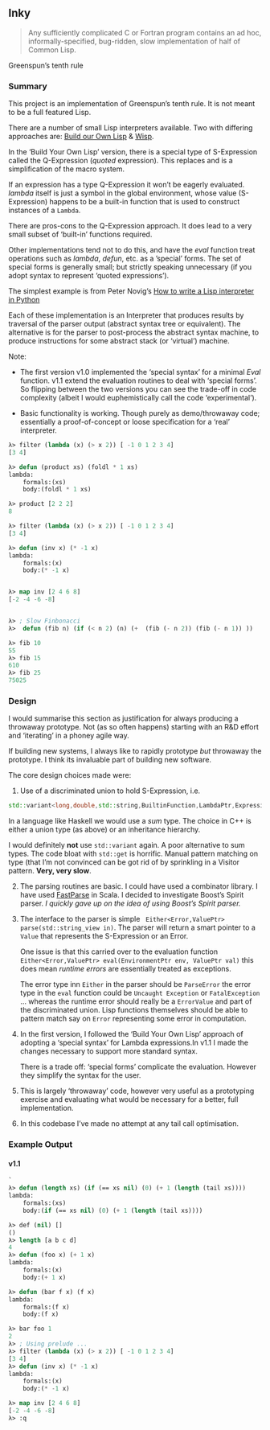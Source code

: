 ## Inky
> Any sufficiently complicated C or Fortran program contains an ad hoc, informally-specified, bug-ridden, slow implementation of half of Common Lisp.

Greenspun’s tenth rule

### Summary
This project is an implementation of Greenspun’s tenth rule. It is not meant to be a full featured Lisp. 

There are a number of small Lisp interpreters available. Two with differing approaches are: [Build our Own Lisp][1] & [Wisp][2].

In the ‘Build Your Own Lisp’ version, there is a special type of S-Expression called the Q-Expression (*quoted* expression). This replaces and is a simplification of the macro system.  

If an expression has a type Q-Expression it won’t be eagerly evaluated. *lambda* itself is just a symbol in the global environment, whose value (S-Expression) happens to be a built-in function that is used to construct instances of a `Lambda`.   

There are pros-cons to the Q-Expression approach. It does lead to a very small subset of ‘built-in’ functions required. 

Other implementations tend not to do this, and have the *eval* function treat operations such as *lambda*, *defun*, etc.  as a ’special’ forms. The set of special forms is generally small; but strictly speaking unnecessary (if you adopt syntax to represent ‘quoted expressions’).

The simplest example is from Peter Novig’s [How to write a Lisp interpreter in Python][3]

Each of these implementation is an Interpreter that produces results by traversal of the parser output (abstract syntax tree or equivalent).  The alternative is for
the parser to post-process the abstract syntax machine, to produce instructions for some abstract stack (or ‘virtual’) machine. 

Note:
* The first version v1.0 implemented the ‘special syntax’ for a minimal *Eval* function. v1.1 extend the evaluation routines to deal with ‘special forms’. So flipping between the two versions you can see the trade-off in code complexity (albeit I would euphemistically call the code ‘experimental’).

* Basic functionality is working. Though purely as demo/throwaway code; essentially a proof-of-concept or loose specification for a ‘real’ interpreter.

```lisp
λ> filter (lambda (x) (> x 2)) [ -1 0 1 2 3 4]
[3 4]

λ> defun (product xs) (foldl * 1 xs)
lambda:
	formals:(xs)
	body:(foldl * 1 xs)

λ> product [2 2 2]
8

λ> filter (lambda (x) (> x 2)) [ -1 0 1 2 3 4]
[3 4]

λ> defun (inv x) (* -1 x)
lambda:
	formals:(x)
	body:(* -1 x)


λ> map inv [2 4 6 8]
[-2 -4 -6 -8]


λ> ; Slow Finbonacci
λ>  defun (fib n) (if (< n 2) (n) (+  (fib (- n 2)) (fib (- n 1)) ))

λ> fib 10
55
λ> fib 15
610
λ> fib 25
75025
```

### Design

I would summarise this section as justification for always producing a throwaway prototype. Not (as so often happens) starting with an R&D effort and ‘iterating’ in a phoney agile way. 

 If building new systems, I always like to rapidly prototype *but* throwaway the prototype. I think its invaluable part of building new software.

The core design choices made were:

1. Use of a discriminated union to hold S-Expression, i.e.
```cpp
std::variant<long,double,std::string,BuiltinFunction,LambdaPtr,ExpressionPtr> var;
```

In a language like Haskell we would use a *sum* type. The choice in C++ is either a union type (as above) or an inheritance hierarchy.

I would definitely **not** use `std::variant` again. A poor alternative to sum types. The code bloat with `std::get` is horrific. Manual pattern matching on type (that I’m not convinced can be got rid of by sprinkling in a Visitor pattern.
**Very, very slow**.

2. The parsing routines are basic. I could have used a combinator library. I have used [FastParse][4] in Scala. I decided to investigate Boost’s Spirit parser.  *I quickly gave up on the idea of using Boost’s Spirit parser.*

3.  The interface to the parser is simple ` Either<Error,ValuePtr> parse(std::string_view in)`. The parser will return a smart pointer to a `Value` that represents the S-Expression or an Error.

	One issue is that this carried over to the evaluation function `Either<Error,ValuePtr> eval(EnvironmentPtr env, ValuePtr val)` this does mean *runtime errors* are essentially treated as exceptions. 

	The error type inn `Either` in the parser should be `ParseError` the error type in the `eval` function could be `Uncaught Exception` or `FatalException` … whereas the runtime error should really be a `ErrorValue` and part of the discriminated union. Lisp functions themselves should be able to pattern match say on `Error` representing some error in computation.

4. In the first version, I followed the ‘Build Your Own Lisp’ approach of adopting a ‘special syntax’ for Lambda expressions.In v1.1 I made the changes necessary to support more standard syntax.  

	There is a trade off: ‘special forms’ complicate the evaluation. However they simplify the syntax for the user. 

5. This is largely ‘throwaway’ code, however very useful as a prototyping exercise and evaluating what would be necessary for a better, full implementation. 

6. In this codebase I’ve made no attempt at any tail call optimisation.

### Example Output
#### v1.1
```lisp
`
λ> defun (length xs) (if (== xs nil) (0) (+ 1 (length (tail xs))))
lambda:
	formals:(xs)
	body:(if (== xs nil) (0) (+ 1 (length (tail xs))))

λ> def (nil) []
()
λ> length [a b c d]
4
λ> defun (foo x) (+ 1 x)
lambda:
	formals:(x)
	body:(+ 1 x)

λ> defun (bar f x) (f x)
lambda:
	formals:(f x)
	body:(f x)

λ> bar foo 1
2
λ> ; Using prelude ...
λ> filter (lambda (x) (> x 2)) [ -1 0 1 2 3 4]
[3 4]
λ> defun (inv x) (* -1 x)
lambda:
	formals:(x)
	body:(* -1 x)

λ> map inv [2 4 6 8]
[-2 -4 -6 -8]
λ> :q
```

[1]:	https://github.com/orangeduck/BuildYourOwnLisp
[2]:	https://github.com/adam-mcdaniel/wisp
[3]:	https://norvig.com/lispy.html
[4]:	https://github.com/com-lihaoyi/fastparse